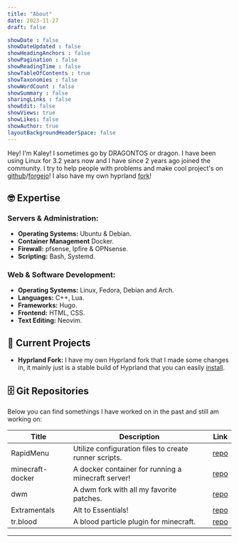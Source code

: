 ```yaml
---
title: "About"
date: 2023-11-27
draft: false

showDate : false
showDateUpdated : false
showHeadingAnchors : false
showPagination : false
showReadingTime : false
showTableOfContents : true
showTaxonomies : false 
showWordCount : false
showSummary : false
sharingLinks : false
showEdit: false
showViews: true
showLikes: false
showAuthor: true
layoutBackgroundHeaderSpace: false
---
```


Hey! I'm Kaley! I sometimes go by DRAGONTOS or dragon. I have been using Linux for 3.2 years now and I have since 2 years ago joined the community. I try to help people with problems and make cool project's on 
[github](https://github.com/DRAGONTOS)/[forgejo](https://git.kaleyfischer.xyz/DRAGONTOS)! I also have my own hyprland [fork](https://github.com/Trensa-Organization/hyprland)!

## 🤓 Expertise

### Servers & Administration: 
- **Operating Systems:** Ubuntu & Debian.
- **Container Management** Docker.
- **Firewall:** pfsense, Ipfire & OPNsense.
- **Scripting:** Bash, Systemd.

### Web & Software Development:
- **Operating Systems:** Linux, Fedora, Debian and Arch.
- **Languages:** C++, Lua.
- **Frameworks:** Hugo.
- **Frontend:** HTML, CSS.
- **Text Editing:** Neovim.

## 📒 Current Projects 
- **Hyprland Fork:** I have my own Hyprland fork that I made some changes in, it mainly just is a stable build of Hyprland that you can easily [install]().

## 🗄️ Git Repositories
Below you can find somethings I have worked on in the past and still am working on:

<table>
    <thead>
        <tr>
            <th>Title</th>
            <th>Description</th>
            <th>Link</th>
        </tr>
    </thead>
    <tbody>
         <tr>
            <td>RapidMenu</td>
            <td>Utilize configuration files to create runner scripts.</td>
            <td><a target="_blank" href="https://git.kaleyfischer.xyz/DRAGONTOS/RapidMenu">repo</a></td>
        </tr>
        <tr>
            <td>minecraft-docker</td>
            <td>A docker container for running a minecraft server!</td>
            <td><a target="_blank" href="https://git.kaleyfischer.xyz/DRAGONTOS/minecraft-docker">repo</a></td>
        </tr>
         <tr>
            <td>dwm</td>
            <td>A dwm fork with all my favorite patches.</td>
            <td><a target="_blank" href="https://git.kaleyfischer.xyz/DRAGONTOS/dwm">repo</a></td>
        </tr>
         <tr>
            <td>Extramentals</td>
            <td>Alt to Essentials!</td>
            <td><a target="_blank" href="https://github.com/Trensa-Organization/Extramentals">repo</a></td>
        </tr>
         <tr>
            <td>tr.blood</td>
            <td>A blood particle plugin for minecraft.</td>
            <td><a target="_blank" href="https://github.com/DRAGONTOS/tr.blood">repo</a></td>
        </tr>
    </tbody>
</table>

---
